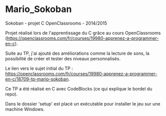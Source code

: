 # Mario_Sokoban
Sokoban - projet C OpenClassrooms - 2014/2015

Projet réalisé lors de l'apprentissage du C grâce au cours OpenClassrooms (https://openclassrooms.com/fr/courses/19980-apprenez-a-programmer-en-c).

Suite au TP, j'ai ajouté des améliorations comme la lecture de sons, la possibilité de créer et tester des niveaux personnalisés.

Le lien vers le sujet initial du TP : https://openclassrooms.com/fr/courses/19980-apprenez-a-programmer-en-c/18709-tp-mario-sokoban.

Ce TP a été réalisé en C avec CodeBlocks (ce qui explique le bordel du repo).

Dans le dossier 'setup' est placé un exécutable pour installer le jeu sur une machine Windows.

